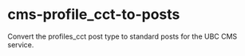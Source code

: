 # cms-profile_cct-to-posts
Convert the profiles_cct post type to standard posts for the UBC CMS service.

